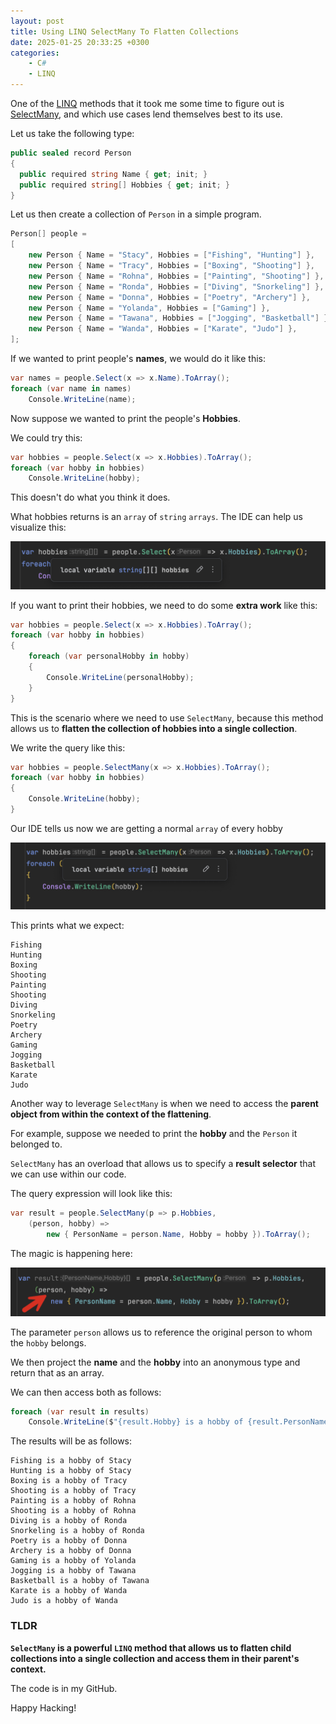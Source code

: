 ```yaml
---
layout: post
title: Using LINQ SelectMany To Flatten Collections
date: 2025-01-25 20:33:25 +0300
categories:
    - C#
    - LINQ
---
```


One of the [LINQ](https://learn.microsoft.com/en-us/dotnet/csharp/linq/) methods that it took me some time to figure out is [SelectMany](https://learn.microsoft.com/en-us/dotnet/api/system.linq.enumerable.selectmany?view=net-9.0), and which use cases lend themselves best to its use.

Let us take the following type:

```c#
public sealed record Person
{
  public required string Name { get; init; }
  public required string[] Hobbies { get; init; }
}
```

Let us then create a collection of `Person` in a simple program.

```c#
Person[] people =
[
    new Person { Name = "Stacy", Hobbies = ["Fishing", "Hunting"] },
    new Person { Name = "Tracy", Hobbies = ["Boxing", "Shooting"] },
    new Person { Name = "Rohna", Hobbies = ["Painting", "Shooting"] },
    new Person { Name = "Ronda", Hobbies = ["Diving", "Snorkeling"] },
    new Person { Name = "Donna", Hobbies = ["Poetry", "Archery"] },
    new Person { Name = "Yolanda", Hobbies = ["Gaming"] },
    new Person { Name = "Tawana", Hobbies = ["Jogging", "Basketball"] },
    new Person { Name = "Wanda", Hobbies = ["Karate", "Judo"] },
];
```

If we wanted to print people's **names**, we would do it like this:

```c#
var names = people.Select(x => x.Name).ToArray();
foreach (var name in names)
    Console.WriteLine(name);
```

Now suppose we wanted to print the people's **Hobbies**.

We could try this:

```c#
var hobbies = people.Select(x => x.Hobbies).ToArray();
foreach (var hobby in hobbies)
    Console.WriteLine(hobby);
```

This doesn't do what you think it does.

What hobbies returns is an `array` of `string` `arrays`. The IDE can help us visualize this:

![hobbiesArrayOfArray](../images/2025/01/hobbiesArrayOfArray.png)

If you want to print their hobbies, we need to do some **extra work** like this:

```c#
var hobbies = people.Select(x => x.Hobbies).ToArray();
foreach (var hobby in hobbies)
{
    foreach (var personalHobby in hobby)
    {
        Console.WriteLine(personalHobby);
    }
}
```

This is the scenario where we need to use `SelectMany`, because this method allows us to **flatten the collection of hobbies into a single collection**.

We write the query like this:

```c#
var hobbies = people.SelectMany(x => x.Hobbies).ToArray();
foreach (var hobby in hobbies)
{
    Console.WriteLine(hobby);
}
```

Our IDE tells us now we are getting a normal `array` of every hobby

![hobbiesArray](../images/2025/01/hobbiesArray.png)

This prints what we expect:

```plaintext
Fishing
Hunting
Boxing
Shooting
Painting
Shooting
Diving
Snorkeling
Poetry
Archery
Gaming
Jogging
Basketball
Karate
Judo
```

Another way to leverage `SelectMany` is when we need to access the **parent object from within the context of the flattening**.

For example, suppose we needed to print the **hobby** and the `Person` it belonged to.

`SelectMany` has an overload that allows us to specify a **result selector** that we can use within our code.

The query expression will look like this:

```c#
var result = people.SelectMany(p => p.Hobbies,
    (person, hobby) =>
        new { PersonName = person.Name, Hobby = hobby }).ToArray();
```

The magic is happening here:

![ResultSelector](../images/2025/01/ResultSelector.png)

The parameter `person` allows us to reference the original person to whom the `hobby` belongs.

We then project the **name** and the **hobby** into an anonymous type and return that as an array.

We can then access both as follows:

```c#
foreach (var result in results)
    Console.WriteLine($"{result.Hobby} is a hobby of {result.PersonName}");
```

The results will be as follows:

```plaintext
Fishing is a hobby of Stacy
Hunting is a hobby of Stacy
Boxing is a hobby of Tracy
Shooting is a hobby of Tracy
Painting is a hobby of Rohna
Shooting is a hobby of Rohna
Diving is a hobby of Ronda
Snorkeling is a hobby of Ronda
Poetry is a hobby of Donna
Archery is a hobby of Donna
Gaming is a hobby of Yolanda
Jogging is a hobby of Tawana
Basketball is a hobby of Tawana
Karate is a hobby of Wanda
Judo is a hobby of Wanda
```

### TLDR

**`SelectMany` is a powerful `LINQ` method that allows us to flatten child collections into a single collection and access them in their parent's context.**

The code is in my GitHub.

Happy Hacking!

